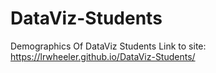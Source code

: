 # DataViz-Students
Demographics Of DataViz Students
Link to site: https://lrwheeler.github.io/DataViz-Students/
